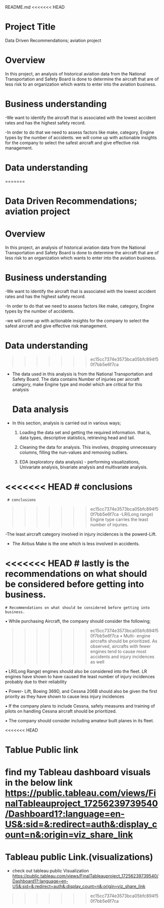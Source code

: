 README.md
<<<<<<< HEAD
  # Project Title
Data Driven Recommendations; aviation project

   # Overview
In this project, an analysis of historical aviation data from the National Transportation and Safety Board is done to determine the aircraft that are of less risk to an organization which wants to enter into the aviation business.

   # Business understanding
-We want to identify the aircraft that is associated with the lowest accident rates and has the highest safety record.

-In order to do that we need to assess factors like make, category, Engine types by the number of accidents. 
we will come up with actionable insights for the company to select the safest aircraft and give effective risk management.

   # Data understanding
=======
   
  # Data Driven Recommendations; aviation project

  # Overview
In this project, an analysis of historical aviation data from the National Transportation and Safety Board is done to determine the aircraft that are of less risk to an organization which wants to enter into the aviation business.

   # Business understanding
   
-We want to identify the aircraft that is associated with the lowest accident rates and has the highest safety record.

-In order to do that we need to assess factors like make, category, Engine types by the number of accidents. 

-we will come up with actionable insights for the company to select the safest aircraft and give effective risk management.

  # Data understanding
>>>>>>> ec15cc7374e3573bca05bfc894f50f7bb5e6f7ca
- The data used in this analysis is from the National Transportation and Safety Board. The data contains Number of injuries per aircraft category, make Engine type and model which are critical for this analysis
           
   # Data analysis
- In this section, analysis is carried out in various ways;
  1. Loading the data set and getting the required information. that is, data types, descriptive statistics, retrieving head and tail.

  2. Cleaning the data for analysis. This involves, dropping unnecessary columns, filling the nun-values and removing outliers.

  4. EDA (exploratory data analysis) - performing visualizations, Univariate analysis, bivariate analysis and multivariate analysis.

<<<<<<< HEAD
    # conclusions
=======
     # conclusions
>>>>>>> ec15cc7374e3573bca05bfc894f50f7bb5e6f7ca
-LR(Long range) Engine type  carries the least number of injuries.

-The least aircraft category involved in injury incidences is the powerd-Lift.

- The Airbus Make is the one which is less involved in accidents.

<<<<<<< HEAD
    # lastly is the recommendations on what should be considered before getting into business.
=======
    # Recommendations on what should be considered before getting into business.
• While purchasing Aircraft, the company should consider the following;

>>>>>>> ec15cc7374e3573bca05bfc894f50f7bb5e6f7ca
• Multi- engine aircrafts should be prioritized. As observed, aircrafts with fewer engines tend to cause most accidents and injury incidences as well

• LR(Long Range) engines should also be considered into the fleet. LR engines have shown to have caused the least number of injury incidences probably due to their reliability

• Power- Lift, Boeing 369D, and Cessna 206B should also be given the first priority as they have shown to cause less injury incidences

• If the company plans to include Cessna, safety measures and training of pilots on handling Cessna aircraft should be prioritized.

• The company should consider including amateur built planes in its fleet.

<<<<<<< HEAD
   # Tablue Public link 

   find my Tableau dashboard visuals in the below link
   https://public.tableau.com/views/FinalTableauproject_17256239739540/Dashboard1?:language=en-US&:sid=&:redirect=auth&:display_count=n&:origin=viz_share_link 
=======
   # Tableau public Link.(visualizations)
   
- check out tableau public Visualization https://public.tableau.com/views/FinalTableauproject_17256239739540/Dashboard1?:language=en-US&:sid=&:redirect=auth&:display_count=n&:origin=viz_share_link 
>>>>>>> ec15cc7374e3573bca05bfc894f50f7bb5e6f7ca
